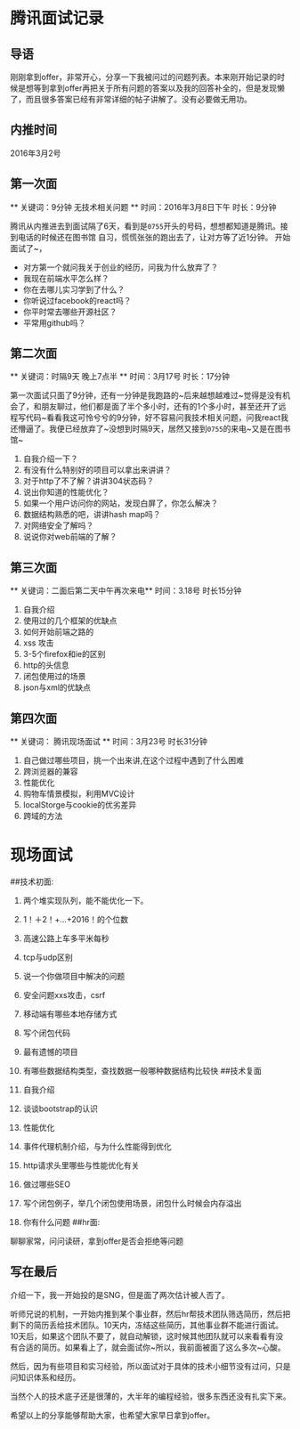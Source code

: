 # 腾讯面试记录
## 导语

刚刚拿到offer，非常开心，分享一下我被问过的问题列表。本来刚开始记录的时候是想等到拿到offer再把关于所有问题的答案以及我的回答补全的，但是发现懒了，而且很多答案已经有非常详细的帖子讲解了。没有必要做无用功。

## 内推时间
2016年3月2号

## 第一次面
** 关键词：9分钟 无技术相关问题 **
时间：2016年3月8日下午 时长：9分钟

腾讯从内推进去到面试隔了6天，看到是`0755`开头的号码，想想都知道是腾讯。接到电话的时候还在图书馆
自习，慌慌张张的跑出去了，让对方等了近1分钟。 开始面试了~，
- 对方第一个就问我关于创业的经历，问我为什么放弃了？
- 我现在前端水平怎么样？  
- 你在去哪儿实习学到了什么？
- 你听说过facebook的react吗？
- 你平时常去哪些开源社区？
- 平常用github吗？

## 第二次面
** 关键词：时隔9天 晚上7点半 **
时间：3月17号 时长：17分钟

第一次面试只面了9分钟，还有一分钟是我跑路的~后来越想越难过~觉得是没有机会了，和朋友聊过，他们都是面了半个多小时，还有的1个多小时，甚至还开了远程写代码~看看我这可怜兮兮的9分钟，好不容易问我技术相关问题，问我react我还懵逼了。我便已经放弃了~没想到时隔9天，居然又接到`0755`的来电~又是在图书馆~  

1. 自我介绍一下？
2. 有没有什么特别好的项目可以拿出来讲讲？
3. 对于http了不了解？讲讲304状态码？
4. 说出你知道的性能优化？
5. 如果一个用户访问你的网站，发现白屏了，你怎么解决？
6. 数据结构熟悉的吧，讲讲hash map吗？
7. 对网络安全了解吗？
8. 说说你对web前端的了解？

## 第三次面
** 关键词：二面后第二天中午再次来电**
时间：3.18号 时长15分钟

1. 自我介绍
2. 使用过的几个框架的优缺点
3. 如何开始前端之路的
4. xss 攻击
5. 3-5个firefox和ie的区别
6. http的头信息
7. 闭包使用过的场景
8. json与xml的优缺点

## 第四次面
** 关键词： 腾讯现场面试 **
时间：3月23号 时长31分钟

1. 自己做过哪些项目，挑一个出来讲,在这个过程中遇到了什么困难
2. 跨浏览器的兼容
3. 性能优化
4. 购物车情景模拟，利用MVC设计
5. localStorge与cookie的优劣差异
6. 跨域的方法

# 现场面试
##技术初面:

1. 两个堆实现队列，能不能优化一下。
2. 1！＋2！+...+2016！的个位数
3. 高速公路上车多平米每秒
4. tcp与udp区别
5. 说一个你做项目中解决的问题
6. 安全问题xxs攻击，csrf
7. 移动端有哪些本地存储方式
8. 写个闭包代码
9. 最有遗憾的项目
10. 有哪些数据结构类型，查找数据一般哪种数据结构比较快
##技术复面

1. 自我介绍
2. 谈谈bootstrap的认识
3. 性能优化
4. 事件代理机制介绍，与为什么性能得到优化
5. http请求头里哪些与性能优化有关
6. 做过哪些SEO
7. 写个闭包例子，举几个闭包使用场景，闭包什么时候会内存溢出
8. 你有什么问题
##hr面:

聊聊家常，问问读研，拿到offer是否会拒绝等问题


## 写在最后
介绍一下，我一开始投的是SNG，但是面了两次估计被人否了。

听师兄说的机制，一开始内推到某个事业群，然后hr帮技术团队筛选简历，然后把剩下的简历丢给技术团队。10天内，冻结这些简历，其他事业群不能进行面试。10天后，如果这个团队不要了，就自动解锁，这时候其他团队就可以来看看有没有合适的简历。如果看上了，就会面试你~所以，我前面被面了这么多次~心酸。

然后，因为有些项目和实习经验，所以面试对于具体的技术小细节没有过问，只是问知识体系和经历。

当然个人的技术底子还是很薄的，大半年的编程经验，很多东西还没有扎实下来。

希望以上的分享能够帮助大家，也希望大家早日拿到offer。
